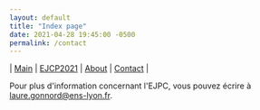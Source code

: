 ```yaml
---
layout: default
title: "Index page"
date: 2021-04-28 19:45:00 -0500
permalink: /contact
---
```


| [Main](./index) | [EJCP2021](./ejcp2021) | [About](./about) | [Contact](./contact) |



Pour plus d'information concernant l'EJPC, vous pouvez écrire à
 [laure.gonnord@ens-lyon.fr](mailto:laure.gonnord@ens-lyon.fr).
